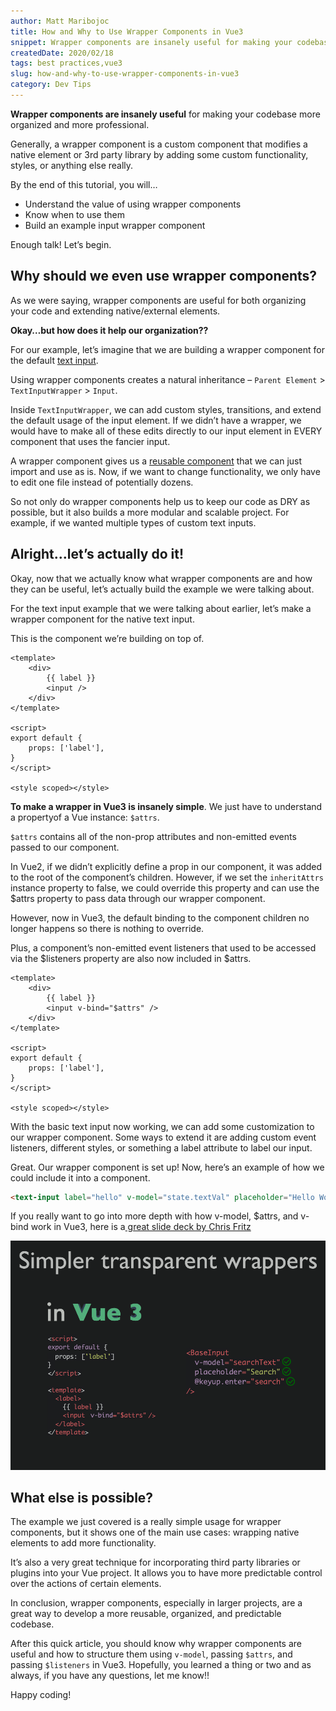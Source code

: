 ```yaml
---
author: Matt Maribojoc
title: How and Why to Use Wrapper Components in Vue3
snippet: Wrapper components are insanely useful for making your codebase more organized and more professional.
createdDate: 2020/02/18
tags: best practices,vue3
slug: how-and-why-to-use-wrapper-components-in-vue3
category: Dev Tips
---
```


**Wrapper components are insanely useful** for making your codebase more organized and more professional.

Generally, a wrapper component is a custom component that modifies a native element or 3rd party library by adding some custom functionality, styles, or anything else really.

By the end of this tutorial, you will…

-   Understand the value of using wrapper components
-   Know when to use them
-   Build an example input wrapper component

Enough talk! Let’s begin.

## Why should we even use wrapper components?

As we were saying, wrapper components are useful for both organizing your code and extending native/external elements.

**Okay…but how does it help our organization??**

For our example, let’s imagine that we are building a wrapper component for the default [text input](https://learnvue.co/2020/01/9-vue-input-libraries-to-power-up-your-forms).

Using wrapper components creates a natural inheritance – `Parent Element` > `TextInputWrapper` > `Input`.

Inside `TextInputWrapper`, we can add custom styles, transitions, and extend the default usage of the input element. If we didn’t have a wrapper, we would have to make all of these edits directly to our input element in EVERY component that uses the fancier input.

A wrapper component gives us a [reusable component](https://learnvue.co/2019/12/building-reusable-components-in-vuejs-tabs/) that we can just import and use as is. Now, if we want to change functionality, we only have to edit one file instead of potentially dozens.

So not only do wrapper components help us to keep our code as DRY as possible, but it also builds a more modular and scalable project. For example, if we wanted multiple types of custom text inputs.

## Alright…let’s actually do it!

Okay, now that we actually know what wrapper components are and how they can be useful, let’s actually build the example we were talking about.

For the text input example that we were talking about earlier, let’s make a wrapper component for the native text input.

This is the component we’re building on top of.

```vue
<template>
    <div>
        {{ label }}
        <input />
    </div>
</template>

<script>
export default {
    props: ['label'],
}
</script>

<style scoped></style>
```

**To make a wrapper in Vue3 is insanely simple**. We just have to understand a propertyof a Vue instance: `$attrs`.

`$attrs` contains all of the non-prop attributes and non-emitted events passed to our component.

In Vue2, if we didn’t explicitly define a prop in our component, it was added to the root of the component’s children. However, if we set the `inheritAttrs` instance property to false, we could override this property and can use the $attrs property to pass data through our wrapper component.

However, now in Vue3, the default binding to the component children no longer happens so there is nothing to override.

Plus, a component’s non-emitted event listeners that used to be accessed via the $listeners property are also now included in $attrs.

```vue
<template>
    <div>
        {{ label }}
        <input v-bind="$attrs" />
    </div>
</template>

<script>
export default {
    props: ['label'],
}
</script>

<style scoped></style>
```

With the basic text input now working, we can add some customization to our wrapper component. Some ways to extend it are adding custom event listeners, different styles, or something a label attribute to label our input.

Great. Our wrapper component is set up! Now, here’s an example of how we could include it into a component.

```html
<text-input label="hello" v-model="state.textVal" placeholder="Hello World" />
```

If you really want to go into more depth with how v-model, $attrs, and v-bind work in Vue3, here is a[ great slide deck by Chris Fritz](https://github.com/chrisvfritz/vue-3-trends/blob/master/slides-2019-03-vueconfus.pdf)

![](img/vue-3-trends.png)

## What else is possible?

The example we just covered is a really simple usage for wrapper components, but it shows one of the main use cases: wrapping native elements to add more functionality.

It’s also a very great technique for incorporating third party libraries or plugins into your Vue project. It allows you to have more predictable control over the actions of certain elements.

In conclusion, wrapper components, especially in larger projects, are a great way to develop a more reusable, organized, and predictable codebase.

After this quick article, you should know why wrapper components are useful and how to structure them using `v-model`, passing `$attrs`, and passing `$listeners` in Vue3. Hopefully, you learned a thing or two and as always, if you have any questions, let me know!!

Happy coding!
